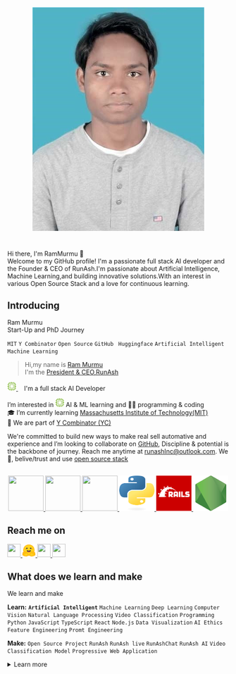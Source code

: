 <div align="center">
  <strong>
    <h2 align="center"></h2>
  </strong>
<picture>
  <source media="(prefers-color-scheme: dark)" srcset="https://">
  <source media="(prefers-color-scheme: light)" srcset="https://">
  <img alt="Shows an illustrated sun in light mode and a moon with stars in dark mode." src="assets/images/RAM MURMU PHOTO .jpg"  width="" height="" "/>
</picture>
</div>

#
Hi there, I'm RamMurmu 👋<br>
Welcome to my GitHub profile! I'm a passionate full stack AI developer and the Founder & CEO of RunAsh.I'm passionate about Artificial Intelligence, Machine Learning,and building innovative solutions.With an interest in various Open Source Stack and a love for continuous learning.



## Introducing


 Ram Murmu<br>
 Start-Up and PhD Journey 
 
`MIT` `Y Combinator` `Open Source` `GitHub` ` Huggingface` `Artificial Intelligent` `Machine Learning` 
>Hi,my name is [Ram Murmu](https://github.com/in/linkedin.com/rammurmu)<br>I'm the [President](https://runash.in)[ & CEO](https://runash.in)[,RunAsh](https://runash.in)<br>
<a href="https://docs.github.com/en/developers">
  <img src="https://raw.githubusercontent.com/acervenky/animated-github-badges/master/assets/devbadge.gif" width="20" height="20" />
</a> I'm a full stack AI Developer <br>

I’m interested in <img src="https://raw.githubusercontent.com/acervenky/animated-github-badges/master/assets/devbadge.gif" width="20" height="20" /> AI & ML learning and 🧑‍💻 programming & coding<br>
🎓 I’m currently learning [Massachusetts Institute of Technology(MIT)](https://www.mit.edu/)<br>🌱 We are part of [Y Combinator (YC)](https://www.ycombinator.com/runash)<br>


We're committed to build new ways to make real sell automative and experience and
I’m looking to collaborate on [GitHub](github.com/rammurmu/),
Discipline & potential is the backbone of journey.
Reach me anytime at runashInc@outlook.com.
We 💖, belive/trust and  use [open source stack](https://opensource.guide/) 

<div align="center">
  <strong>
    <h2 align="center"></h2>
  </strong>
  
  <p align="center">
    <a href="https://www.runash.in">
      <img src="https://www.embla-carousel.com/javascript-logo.svg" width="80" height="80" />
    </a>
    <a href="https://www.runash.in">
      <img src="https://www.embla-carousel.com/typescript-logo.svg" width="80" height="80" />
    </a>
    <a href="https://www.runash.in">
      <img src="https://www.embla-carousel.com/react-logo.svg" width="80" height="80" />
    </a>
    <a href="https://www.runash.in">
      <img src="assets/images/python.png" width="80" height="80" />
    </a>
    <a href="https://www.runash.in">
      <img src="assets/images/rail.png" width="80" height="80" />
    </a>
    <a href="https://www.runash.in">
      <img src="assets/images/Node.png" width="80" height="80" />
    </a>
  </p>
  </div>

  ## Reach me on
<picture>
 <source media="(prefers-color-scheme: dark)" srcset="https://github.com/rammurmu/rammurmu/blob/a73a9c41741201c8b94b1b59b66593a62d92be43/github.svg"
 <source media="(prefers-color-scheme: light)" srcset="https://github.com/rammurmu/rammurmu/blob/a73a9c41741201c8b94b1b59b66593a62d92be43/github.svg"
 <img alt="YOUR-ALT-TEXT" src="YOUR-DEFAULT-IMAGE">
</picture>

  <a href="https://github.com/rammurmu">
   <img src="https://github.com/rammurmu/rammurmu/blob/a73a9c41741201c8b94b1b59b66593a62d92be43/github.svg" width="30"     height="30" />
   </a> 
   <a href="https://huggingface.com/rammurmuu">
       <img src="assets/images/hugging.png" width="30"       height="30" />
     </a>
  <a href="https://x.com/rammurmuu">
       <img src="assets/images/x.svg" width="30"       height="30" />
     </a>
   <a href="https://x.com/rammurmuu">
       <img src="assets/images/linkedin.svg" width="30"       height="30" />
     </a>
   
   

 ## What does we learn and make ##
 We learn and make 
 
 **Learn:** **`Artificial Intelligent`** `Machine Learning` `Deep Learning` `Computer Vision` `Natural Language Processing` `Video Classification` `Programming` `Python` `JavaScript` `TypeScript` `React` `Node.js` `Data Visualization` `AI Ethics` `Feature Engineering` `Promt Engineering` 

**Make:** `Open Source Project` `RunAsh` `RunAsh live` `RunAshChat` `RunAsh AI` `Video Classification Model` `Progressive Web Application ` 

<details><Summary>Learn more</Summary>
<p>Yes, today and tomorrow for we are building AI-powered live streaming marketplace and platform.in fact, we've been doing this since <b>November 12 th,2007.</b> That's when we made our first offline small retail store </p>

<details><Summary>Learn more</Summary>

An interconnected live seller community 
The opene seller community is the ❤️ heart of runash AI-Powered live streaming platform and fundamental to how we build software today
 
>Join us in shaping the future of technology 

## Contribution 
</details>
Contributing to the ecosystem<br>
We contribute to the platform we rely on to build and run live streaming while also maintaining our own open source project <br>

https://runash.in/live/ai

Contribution guid for more information on getting started<br>
<b>Note:</b> You can check out the runash live streaming open source GitHub repository - your feedback and contributions are welcome!

## Licence 
The RamMurmu/README.md is licensed under the [MIT License.](LICENSE)

[![MIT License](https://img.shields.io/badge/License-MIT-green.svg)](https://choosealicense.com/licenses/mit/)


## Feedback
**[Send feedback](rammurmu@outlook.in)**

## Authors

 [@RamMurmu](https://www.github.com/rammurmu)
 

## Contact Me

For any inquiries or collaborations, please reach out to me at:

- **Email**: rammurmu@outlook.in
- **GitHub**: [rammurmu](https://github.com/rammurmu)
- **HuggingFace**: [rammurmu](https://huggingface.com/rammurmu)
- **Twitter**: [rammurmuu](https://x.com/rammurmuu)
- **LinkedIn**: [rammurmu](https://linkedin.com/in/rammurmu)
  
Let's connect and build something amazing together!

<!---

Ram Murmu/rammurmu is a ✨ special ✨ repository because its `README.md` (this file) appears on your GitHub profile.

You can click the Preview link to take a look at your changes.

--->




